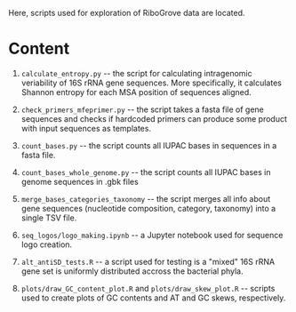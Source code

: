 Here, scripts used for exploration of RiboGrove data are located.

# Content

1. `calculate_entropy.py` -- the script for calculating intragenomic veriability of 16S rRNA gene sequences. More specifically, it calculates Shannon entropy for each MSA position of sequences aligned.

2. `check_primers_mfeprimer.py` -- the script takes a fasta file of gene sequences and checks if hardcoded primers can produce some product with input sequences as templates.

3. `count_bases.py` -- the script counts all IUPAC bases in sequences in a fasta file.

4. `count_bases_whole_genome.py` -- the script counts all IUPAC bases in genome sequences in .gbk files

5. `merge_bases_categories_taxonomy` -- the script merges all info about gene sequences (nucleotide composition, category, taxonomy) into a single TSV file.

6. `seq_logos/logo_making.ipynb` -- a Jupyter notebook used for sequence logo creation.

7. `alt_antiSD_tests.R` -- a script used for testing is a "mixed" 16S rRNA gene set is uniformly distributed accross the bacterial phyla.

8. `plots/draw_GC_content_plot.R` and `plots/draw_skew_plot.R` -- scripts used to create plots of GC contents and AT and GC skews, respectively.
